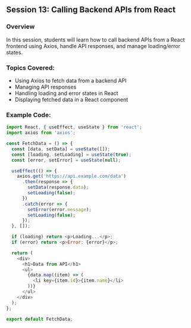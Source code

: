 
## Session 13: Calling Backend APIs from React

### Overview
In this session, students will learn how to call backend APIs from a React frontend using Axios, handle API responses, and manage loading/error states.

### Topics Covered:
- Using Axios to fetch data from a backend API
- Managing API responses
- Handling loading and error states in React
- Displaying fetched data in a React component

### Example Code:
```javascript
import React, { useEffect, useState } from 'react';
import axios from 'axios';

const FetchData = () => {
  const [data, setData] = useState([]);
  const [loading, setLoading] = useState(true);
  const [error, setError] = useState(null);

  useEffect(() => {
    axios.get('https://api.example.com/data')
      .then(response => {
        setData(response.data);
        setLoading(false);
      })
      .catch(error => {
        setError(error.message);
        setLoading(false);
      });
  }, []);

  if (loading) return <p>Loading...</p>;
  if (error) return <p>Error: {error}</p>;

  return (
    <div>
      <h1>Data from API</h1>
      <ul>
        {data.map((item) => (
          <li key={item.id}>{item.name}</li>
        ))}
      </ul>
    </div>
  );
};

export default FetchData;
```
